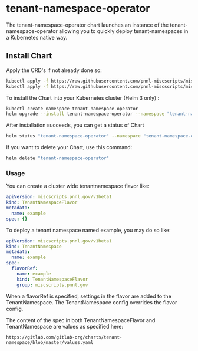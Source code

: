 # tenant-namespace-operator

The tenant-namespace-operator chart launches an instance of the tenant-namespace-operator allowing you to quickly deploy tenant-namespaces in a Kubernetes native way.


## Install Chart

Apply the CRD's if not already done so:
```bash
kubectl apply -f https://raw.githubusercontent.com/pnnl-miscscripts/miscscripts/master/containers/tenant-namespace-operator/deploy/crds/miscscripts.pnnl.gov_tenantnamespaceflavors_crd.yaml
kubectl apply -f https://raw.githubusercontent.com/pnnl-miscscripts/miscscripts/master/containers/tenant-namespace-operator/deploy/crds/miscscripts.pnnl.gov_tenantnamespace_crd.yaml
```

To install the Chart into your Kubernetes cluster (Helm 3 only) :

```bash
kubectl create namespace tenant-namespace-operator
helm upgrade --install tenant-namespace-operator --namespace "tenant-namespace-operator" pnnl-miscscripts/tenant-namespace-operator
```

After installation succeeds, you can get a status of Chart

```bash
helm status "tenant-namespace-operator" --namespace "tenant-namespace-operator"
```

If you want to delete your Chart, use this command:

```bash
helm delete "tenant-namespace-operator"
```

### Usage
You can create a cluster wide tenantnamespace flavor like:
```yaml
apiVersion: miscscripts.pnnl.gov/v1beta1
kind: TenantNamespaceFlavor
metadata:
  name: example
spec: {}
```

To deploy a tenant namespace named example, you may do so like:
```yaml
apiVersion: miscscripts.pnnl.gov/v1beta1
kind: TenantNamespace
metadata:
  name: example
spec:
  flavorRef:
    name: example
    kind: TenantNamespaceFlavor
    group: miscscripts.pnnl.gov
```

When a flavorRef is specified, settings in the flavor are added to the TenantNamespace. The TenantNamespace config overrides the flavor config.

The content of the spec in both TenantNamespaceFlavor and TenantNamespace are values as specified here:
```
https://gitlab.com/gitlab-org/charts/tenant-namespace/blob/master/values.yaml
```
